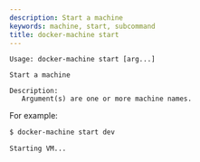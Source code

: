 ```yaml
---
description: Start a machine
keywords: machine, start, subcommand
title: docker-machine start
---
```


```none
Usage: docker-machine start [arg...]

Start a machine

Description:
   Argument(s) are one or more machine names.
```


For example:

```bash
$ docker-machine start dev

Starting VM...
```